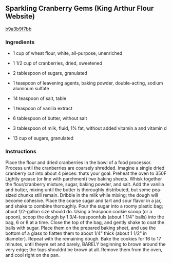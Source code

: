 ## Sparkling Cranberry Gems (King Arthur Flour Website)

[b9a3b9f7bb](http://www.food.com/recipe/sparkling-cranberry-gems-king-arthur-flour-website-336137)

### Ingredients

 - 1 cup of wheat flour, white, all-purpose, unenriched

 - 1 1/2 cup of cranberries, dried, sweetened

 - 2 tablespoon of sugars, granulated

 - 1 teaspoon of leavening agents, baking powder, double-acting, sodium aluminum sulfate

 - 14 teaspoon of salt, table

 - 1 teaspoon of vanilla extract

 - 6 tablespoon of butter, without salt

 - 3 tablespoon of milk, fluid, 1% fat, without added vitamin a and vitamin d

 - 13 cup of sugars, granulated

### Instructions

Place the flour and dried cranberries in the bowl of a food processor. Process until the cranberries are coarsely shredded. Imagine a single dried cranberry cut into about 4 pieces: thats your goal. Preheat the oven to 350F Lightly grease (or line with parchment) two baking sheets. Whisk together the flour/cranberry mixture, sugar, baking powder, and salt. Add the vanilla and butter, mixing until the butter is thoroughly distributed, but some pea-sized chunks still remain. Dribble in the milk while mixing; the dough will become cohesive. Place the coarse sugar and tart and sour flavor in a jar, and shake to combine thoroughly. Pour the sugar into a roomy plastic bag; about 1/2-gallon size should do. Using a teaspoon cookie scoop (or a spoon), scoop the dough by 1 3/4-teaspoonfuls (about 1 1/4" balls) into the bag, 6 or 8 at a time. Close the top of the bag, and gently shake to coat the balls with sugar. Place them on the prepared baking sheet, and use the bottom of a glass to flatten them to about 1/4" thick (about 1 1/2" in diameter). Repeat with the remaining dough. Bake the cookies for 16 to 17 minutes, until theyre set and barely, BARELY beginning to brown around the very edge; the tops shouldnt be brown at all. Remove them from the oven, and cool right on the pan.